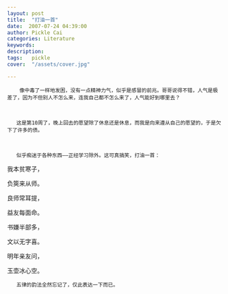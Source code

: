 ```yaml
---
layout: post  
title:  "打油一首"
date:  2007-07-24 04:39:00
author: Pickle Cai  
categories: Literature  
keywords: 
description:   
tags:	pickle   
cover:  "/assets/cover.jpg"  

---
```


        像中毒了一样地发困，没有一点精神力气，似乎是感冒的前兆。哥哥说得不错，人气是极差了，因为不但别人不怎么来，连我自己都不怎么来了，人气能好到哪里去？



       这是第10周了，晚上回去的愿望除了休息还是休息，而我是向来遵从自己的愿望的，于是欠下了许多的债。



       似乎痴迷于各种东西——正经学习除外。这可真搞笑，打油一首：



我本贫寒子，



负筴来从师。

良师常耳提，



益友每面命。



书嫌半部多，



文以无字喜。



明年亲友问，



玉壶冰心空。

       五律的韵法全然忘记了，仅此表达一下而已。



		    


